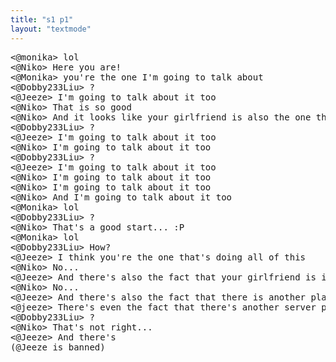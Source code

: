 ```yaml
---
title: "s1 p1"
layout: "textmode"
---
```

<pre>
<@monika> lol
<@Niko> Here you are!
<@Monika> you're the one I'm going to talk about
<@Dobby233Liu> ?
<@Jeeze> I'm going to talk about it too
<@Niko> That is so good
<@Niko> And it looks like your girlfriend is also the one that is the one on my end...
<@Dobby233Liu> ?
<@Jeeze> I'm going to talk about it too
<@Niko> I'm going to talk about it too
<@Dobby233Liu> ?
<@Jeeze> I'm going to talk about it too
<@Niko> I'm going to talk about it too
<@Niko> I'm going to talk about it too
<@Niko> And I'm going to talk about it too
<@Monika> lol
<@Dobby233Liu> ?
<@Niko> That's a good start... :P
<@Monika> lol
<@Dobby233Liu> How?
<@Jeeze> I think you're the one that's doing all of this
<@Niko> No...
<@Jeeze> And there's also the fact that your girlfriend is in another city
<@Niko> No...
<@Jeeze> And there's also the fact that there is another player on the server that's playing with you
<@jeeze> There's even the fact that there's another server player on the server playing with the same server player on the other server
<@Dobby233Liu> ?
<@Niko> That's not right...
<@Jeeze> And there's
(@Jeeze is banned)
</pre>
